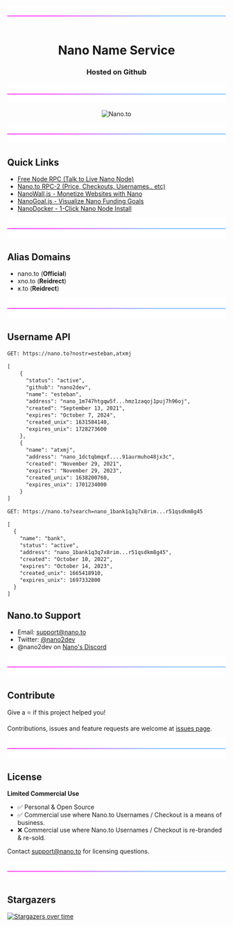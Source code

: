 ![line](https://github.com/fwd/n2/raw/master/.github/line.png)

<h1 align="center">Nano Name Service</h1>
<h3 align="center">Hosted on Github</h3>

![line](https://github.com/fwd/n2/raw/master/.github/line.png)

<p align="center">
  <img src="https://github.com/fwd/nano/raw/master/dist/images/funding.png" alt="Nano.to" />
</p>

![line](https://github.com/fwd/n2/raw/master/.github/line.png)

## Quick Links
- [Free Node RPC (Talk to Live Nano Node)](https://rpc.nano.to)
- [Nano.to RPC-2 (Price, Checkouts, Usernames.. etc)](https://api.nano.to)
- [NanoWall.js - Monetize Websites with Nano](https://github.com/fwd/nano-js)
- [NanoGoal.js - Visualize Nano Funding Goals](https://github.com/fwd/nano-js)
- [NanoDocker - 1-Click Nano Node Install](https://github.com/fwd/nano-docker)

![line](https://github.com/fwd/n2/raw/master/.github/line.png)

## Alias Domains

- nano.to (**Official**)
- xno.to (**Reidrect**)
- ӿ.to (**Reidrect**)

![line](https://github.com/fwd/n2/raw/master/.github/line.png)

## Username API

```
GET: https://nano.to?nostr=esteban,atxmj
```

```
[
    {
      "status": "active",
      "github": "nano2dev",
      "name": "esteban",
      "address": "nano_1m747htgqw5f...hmz1zaqoj1puj7h96oj",
      "created": "September 13, 2021",
      "expires": "October 7, 2024",
      "created_unix": 1631584140,
      "expires_unix": 1728273600
    },
    {
      "name": "atxmj",
      "address": "nano_1dctqbmqxf....91aurmuho48jx3c",
      "created": "November 29, 2021",
      "expires": "November 29, 2023",
      "created_unix": 1638200760,
      "expires_unix": 1701234000
    }
]
```

```
GET: https://nano.to?search=nano_1bank1q3q7x8rim...r51qsdkm8g45
```

```
[
  {
    "name": "bank",
    "status": "active",
    "address": "nano_1bank1q3q7x8rim...r51qsdkm8g45",
    "created": "October 10, 2022",
    "expires": "October 14, 2023",
    "created_unix": 1665418910,
    "expires_unix": 1697332800
  }
]
```

## Nano.to Support

- Email: support@nano.to
- Twitter: [@nano2dev](https://twitter.com/nano2dev)
- @nano2dev on [Nano's Discord](https://discord.com/invite/RNAE2R9) 

![line](https://github.com/fwd/n2/raw/master/.github/line.png)

## Contribute

Give a ⭐️ if this project helped you!

Contributions, issues and feature requests are welcome at [issues page](https://github.com/fwd/nano/issues).

![line](https://github.com/fwd/n2/raw/master/.github/line.png)


## License

**Limited Commercial Use**

- ✅ Personal & Open Source
- ✅ Commercial use where Nano.to Usernames / Checkout is a means of business.
- ❌ Commercial use where Nano.to Usernames / Checkout is re-branded & re-sold.

Contact [support@nano.to](mailto:support@nano.to) for licensing questions.

![line](https://github.com/fwd/n2/raw/master/.github/line.png)

## Stargazers

[![Stargazers over time](https://starchart.cc/fwd/nano-to.svg)](https://github.com/fwd/nano-to)
